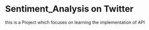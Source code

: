 # Sentiment_Analysis on Twitter 

this is a Project which focuses on learning the implementation of API 
